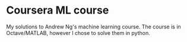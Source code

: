 # Coursera ML course

My solutions to Andrew Ng's machine learning course. The course is in Octave/MATLAB, however I chose to solve them in python.

